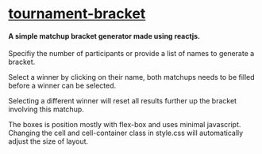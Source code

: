 # [tournament-bracket](https://seegg.github.io/tournament-bracket)

#### A simple matchup bracket generator made using reactjs.

Specifiy the number of participants or provide a list of names to generate a bracket.

Select a winner by clicking on their name, both matchups needs to be filled before a winner can be selected.

Selecting a different winner will reset all results further up the bracket involving this matchup.

The boxes is position mostly with flex-box and uses minimal javascript. Changing the cell and cell-container class in style.css will automatically adjust the size of layout.